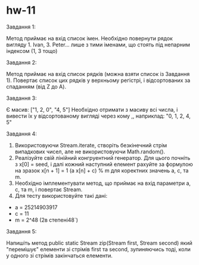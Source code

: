 # hw-11

Завдання 1:

Метод приймає на вхід список імен. Необхідно повернути рядок вигляду 1. Ivan, 3. Peter... лише з тими іменами, що стоять під непарним індексом (1, 3 тощо)

Завдання 2:

Метод приймає на вхід список рядків (можна взяти список із Завдання 1). Повертає список цих рядків у верхньому регістрі, і відсортованих за спаданням (від Z до A).

Завдання 3:

Є масив:
     ["1, 2, 0", "4, 5"]
Необхідно отримати з масиву всі числа, і вивести їх у відсортованому вигляді через кому ,, наприклад:
     "0, 1, 2, 4, 5"

Завдання 4:

1. Використовуючи Stream.iterate, створіть безкінечний стрім випадкових чисел, але не використовуючи Math.random().
2. Реалізуйте свій лінійний конгруентний генератор. Для цього почніть з x[0] = seed, і далі кожний наступний елемент рахуйте за формулою на зразок x[n + 1] = 1 (a x[n] + c) % m для коректних значень a, c, та m.
3. Необхідно імплементувати метод, що приймає на вхід параметри a, c, та m, і повертає Stream<Long>.
4. Для тесту використовуйте такі дані:
  -   a = 25214903917
  -   c = 11
  -   m = 2^48 (2в степені48`)

Завдання 5:

Напишіть метод public static <T> Stream<T> zip(Stream<T> first, Stream<T> second) який "перемішує" елементи зі стрімів first та second, зупиняючись тоді, коли у одного зі стрімів закінчаться елементи.
